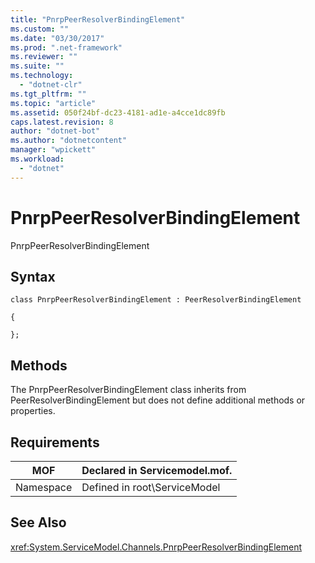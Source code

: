 ```yaml
---
title: "PnrpPeerResolverBindingElement"
ms.custom: ""
ms.date: "03/30/2017"
ms.prod: ".net-framework"
ms.reviewer: ""
ms.suite: ""
ms.technology: 
  - "dotnet-clr"
ms.tgt_pltfrm: ""
ms.topic: "article"
ms.assetid: 050f24bf-dc23-4181-ad1e-a4cce1dc89fb
caps.latest.revision: 8
author: "dotnet-bot"
ms.author: "dotnetcontent"
manager: "wpickett"
ms.workload: 
  - "dotnet"
---
```

# PnrpPeerResolverBindingElement
PnrpPeerResolverBindingElement  
  
## Syntax  
 `class PnrpPeerResolverBindingElement : PeerResolverBindingElement`  
  
 `{`  
  
 `};`  
  
## Methods  
 The PnrpPeerResolverBindingElement class inherits from PeerResolverBindingElement but does not define additional methods or properties.  
  
## Requirements  
  
|MOF|Declared in Servicemodel.mof.|  
|---------|-----------------------------------|  
|Namespace|Defined in root\ServiceModel|  
  
## See Also  
 <xref:System.ServiceModel.Channels.PnrpPeerResolverBindingElement>
